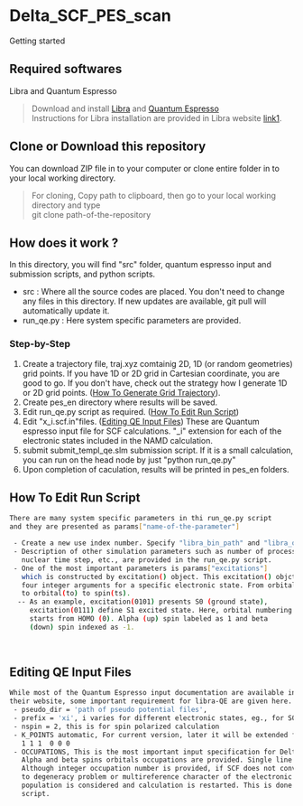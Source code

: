 # Delta_SCF_PES_scan

   Getting started
## Required softwares
   Libra and Quantum Espresso
   >Download and install [Libra] and [Quantum Espresso]  <br/>
   >Instructions for Libra installation are provided in Libra website [link1].

## Clone or Download this repository
   You can download ZIP file in to your computer or clone entire folder in to your local working directory.
   > For cloning, Copy path to clipboard, then go to your local working directory and type <br/>
   > git clone path-of-the-repository <br/>

## How does it work ?
   In this directory, you will find "src" folder, quantum espresso input and submission scripts, and python scripts.
 - src : Where all the source codes are placed. You don't need to change any files in this directory. If new updates are
         available, git pull will automatically update it.
 - run_qe.py : Here system specific parameters are provided.

### Step-by-Step
1. Create a trajectory file, traj.xyz comtainig 2D, 1D (or random geometries) grid points. If you have 1D or 2D grid in Cartesian coordinate, you are good to go. If you don't have, check out the strategy how I generate 1D or 2D grid points. ([How To Generate Grid Trajectory](#how-to-generate-grid-trajectory)).
2. Create pes_en directory where results will be saved.
3. Edit run_qe.py script as required. ([How To Edit Run Script](#how-to-edit-run-script))
4. Edit "x_i.scf.in"files. ([Editing QE Input Files](#editing-qe-input-files))
   These are Quantum espresso input file for SCF
   calculations. "_i" extension for each of the electronic
   states included in the NAMD calculation.
5. submit submit_templ_qe.slm submission script. If it is a small calculation, you can run on the head
   node by just "python run_qe.py"
6. Upon completion of caculation, results will be printed in pes_en folders.

  

## How To Edit Run Script
```sh
There are many system specific parameters in thi run_qe.py script
and they are presented as params["name-of-the-parameter"]

 - Create a new use index number. Specify "libra_bin_path" and "libra_qe_int_path" for the user.
 - Description of other simulation parameters such as number of processors, number of snaps, 
   nuclear time step, etc., are provided in the run_qe.py script.
 - One of the most important parameters is params["excitations"] 
   which is constructed by excitation() object. This excitation() objct takes 
   four integer arguments for a specific electronic state. From orbital(fo) from spin(fs) 
   to orbital(to) to spin(ts).
  -- As an example, excitation(0101) presents S0 (ground state), 
     excitation(0111) define S1 excited state. Here, orbital numbering 
     starts from HOMO (0). Alpha (up) spin labeled as 1 and beta 
     (down) spin indexed as -1.
 
   
```

## Editing QE Input Files
```sh
While most of the Quantum Espresso input documentation are available in 
their website, some important requirement for libra-QE are given here.
 - pseudo_dir = 'path of pseudo potential files',
 - prefix = 'xi', i varies for different electronic states, eg., for S0, pseudo_dir = "x0" 
 - nspin = 2, this is for spin polarized calculation
 - K_POINTS automatic, For current version, later it will be extended for gamma points.
   1 1 1  0 0 0
 - OCCUPATIONS, This is the most important input specification for Delta-SCF calculation
   Alpha and beta spins orbitals occupations are provided. Single line break is requred between them.
   Although integer occupation number is provided, if SCF does not converge due
   to degeneracy problem or multireference character of the electronic wavefunction, a fermi 
   population is considered and calculation is restarted. This is done automatiocally in the main
   script.
```

[Quantum Espresso]: <http://www.quantum-espresso.org/>
[Libra]: <http://www.acsu.buffalo.edu/~alexeyak/libra/index.html>
[link1]: <http://www.acsu.buffalo.edu/~alexeyak/libra/installation.html>
